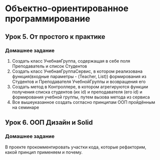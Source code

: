 # Объектно-ориентированное программирование
## Урок 5. От простого к практике
### Домашнее задание

1. Создать класс УчебнаяГруппа, содержащая в себе поля Преподаватель и список Студентов
2. Создать класс УчебнаяГруппаСервис, в котором реализована функция(входные параметры - (Teacher,
   List<Strudent>)) формирования из Студентов и Преподавателя УчебнойГруппы и возвращения его
3. Создать метод в Контроллере, в котором агрегируются функции получения списка студентов (их id) и
   преподавателя (его id) и формирования учебной группы, путем вызова метода из сервиса
4. Все вышеуказанное создать согласно принципам ООП пройдённым на семинаре

## Урок 6. ООП Дизайн и Solid
### Домашнее задание

В проекте прокомментировать участки кода, которые
рефакторим, какой принцип применяем и почему.